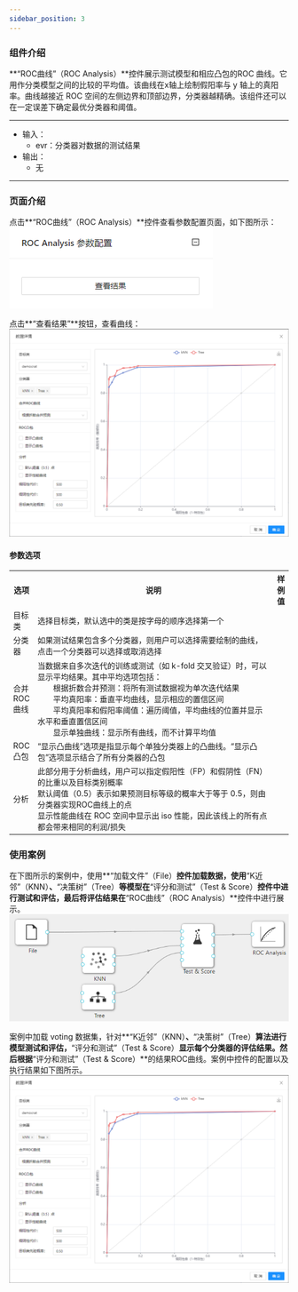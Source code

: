 ```yaml
---
sidebar_position: 3
---
```

### 组件介绍
**“ROC曲线”（ROC Analysis）**控件展示测试模型和相应凸包的ROC 曲线。它用作分类模型之间的比较的平均值。该曲线在x轴上绘制假阳率与 y 轴上的真阳率。曲线越接近 ROC 空间的左侧边界和顶部边界，分类器越精确。该组件还可以在一定误差下确定最优分类器和阈值。

<hr/>

- 输入：
  - evr：分类器对数据的测试结果
- 输出：
  - 无

<hr/>


### 页面介绍
点击**“ROC曲线”（ROC Analysis）**控件查看参数配置页面，如下图所示：  
[ ![](/img/aistudio/evaluate/roc-analysis/param.png) ](/img/aistudio/evaluate/roc-analysis/param.png)

点击**“查看结果”**按钮，查看曲线：
[ ![](/img/aistudio/evaluate/roc-analysis/visualization.png) ](/img/aistudio/evaluate/roc-analysis/visualization.png)

#### 参数选项
<table>
  <tr>
    <th>选项</th>
    <th width="650">说明</th>
    <th>样例值</th>
  </tr>
  <tr>
      <td>目标类</td> 
      <td>
      选择目标类，默认选中的类是按字母的顺序选择第一个
      </td> 
      <td></td>
  </tr>
  <tr>
      <td>分类器</td> 
      <td>
      如果测试结果包含多个分类器，则用户可以选择需要绘制的曲线，点击一个分类器可以选择或取消选择
      </td> 
      <td></td>
  </tr>
  <tr>
      <td>合并ROC曲线</td> 
      <td>
      当数据来自多次迭代的训练或测试（如 k-fold 交叉验证）时，可以显示平均结果。其中平均选项包括：<br/>
      &emsp;&emsp;根据折数合并预测：将所有测试数据视为单次迭代结果<br/>
      &emsp;&emsp;平均真阳率：垂直平均曲线，显示相应的置信区间<br/>
      &emsp;&emsp;平均真阳率和假阳率阈值：遍历阈值，平均曲线的位置并显示水平和垂直置信区间<br/>
      &emsp;&emsp;显示单独曲线：显示所有曲线，而不计算平均值
      </td> 
      <td></td>
  </tr>
  <tr>
      <td>ROC凸包</td> 
      <td>
      “显示凸曲线”选项是指显示每个单独分类器上的凸曲线。“显示凸包”选项显示结合了所有分类器的凸包
      </td> 
      <td></td>
  </tr>
  <tr>
      <td>分析</td> 
      <td>
      此部分用于分析曲线，用户可以指定假阳性（FP）和假阴性（FN）的比重以及目标类别概率<br/>
      默认阈值（0.5）表示如果预测目标等级的概率大于等于 0.5，则由分类器实现ROC曲线上的点<br/>
      显示性能曲线在 ROC 空间中显示出 iso 性能，因此该线上的所有点都会带来相同的利润/损失
      </td> 
      <td></td>
  </tr>
</table>

### 使用案例
在下图所示的案例中，使用**“加载文件”（File）**控件加载数据，使用**“K近邻”（KNN）**、**“决策树”（Tree）**等模型在**“评分和测试”（Test & Score）**控件中进行测试和评估，最后将评估结果在**“ROC曲线”（ROC Analysis）**控件中进行展示。   
[ ![](/img/aistudio/evaluate/roc-analysis/workflow.png) ](/img/aistudio/evaluate/roc-analysis/workflow.png)

案例中加载 voting 数据集，针对**“K近邻”（KNN）**、**“决策树”（Tree）**算法进行模型测试和评估，**“评分和测试”（Test & Score）**显示每个分类器的评估结果。然后根据**“评分和测试”（Test & Score）**的结果ROC曲线。案例中控件的配置以及执行结果如下图所示。  
[ ![](/img/aistudio/evaluate/roc-analysis/workflow-result.png) ](/img/aistudio/evaluate/roc-analysis/workflow-result.png)